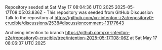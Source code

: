Repository seeded at Sat May 17 08:04:36 UTC 2025
 2025-05-17T08:05:03.836Z - This repository was seeded from GitHub Discussion Talk to the repository at https://github.com/xn-intenton-z2a/repository0-crucible/discussions/2538#discussioncomment-13177643

Archiving intentïon to branch https://github.com/xn-intenton-z2a/repository0-crucible/tree/intention-2025-05-17T08-06Z at Sat May 17 08:06:37 UTC 2025
